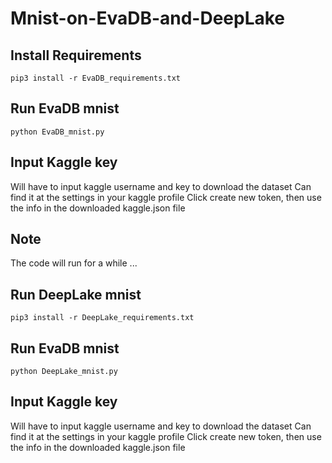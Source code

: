 # Mnist-on-EvaDB-and-DeepLake

## Install Requirements
```
pip3 install -r EvaDB_requirements.txt
```
## Run EvaDB mnist
```
python EvaDB_mnist.py
```
## Input Kaggle key
Will have to input kaggle username and key to download the dataset
Can find it at the settings in your kaggle profile 
Click create new token, then use the info in the downloaded kaggle.json file 

## Note
The code will run for a while ... 

## Run DeepLake mnist
```
pip3 install -r DeepLake_requirements.txt
```
## Run EvaDB mnist
```
python DeepLake_mnist.py
```
## Input Kaggle key
Will have to input kaggle username and key to download the dataset
Can find it at the settings in your kaggle profile 
Click create new token, then use the info in the downloaded kaggle.json file 

